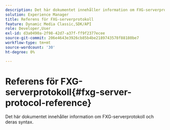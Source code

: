 ```yaml
---
description: Det här dokumentet innehåller information om FXG-serverprotokoll och deras syntax.
solution: Experience Manager
title: Referens för FXG-serverprotokoll
feature: Dynamic Media Classic,SDK/API
role: Developer,User
exl-id: d3a0490a-2f98-42d7-a37f-ff9f2377ecee
source-git-commit: 206e4643e3926cb85b4be2189743578f88180be7
workflow-type: tm+mt
source-wordcount: '30'
ht-degree: 0%

---
```


# Referens för FXG-serverprotokoll{#fxg-server-protocol-reference}

Det här dokumentet innehåller information om FXG-serverprotokoll och deras syntax.
